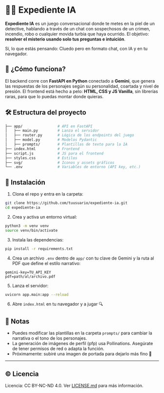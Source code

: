 # 🕵️‍♂️ Expediente IA

**Expediente IA** es un juego conversacional donde te metes en la piel de un detective, hablando a través de un chat con sospechosos de un crimen, incendio, robo o cualquier movida turbia que haya ocurrido. El objetivo: **resolver el misterio usando solo tus preguntas e intuición**. 

Sí, lo que estás pensando: Cluedo pero en formato chat, con IA y en tu navegador.

## 🧠 ¿Cómo funciona?

El backend corre con **FastAPI en Python** conectado a **Gemini**, que genera las respuestas de los personajes según su personalidad, coartada y nivel de presión. El frontend está hecho a pelo: **HTML, CSS y JS Vanilla**, sin librerías raras, para que lo puedas montar donde quieras.

## 🛠️ Estructura del proyecto

```bash
├── app/                # API en FastAPI
│   ├── main.py         # Lanza el servidor
│   ├── router.py       # Lógica de los endpoints del juego
│   ├── model.py        # Modelos Pydantic
│   ├── prompts/        # Plantillas de texto para la IA
├── index.html          # Frontend
├── script.js           # JS para el frontend
├── styles.css          # Estilos
├── svg/                # Iconos y assets gráficos
└── .env                # Variables de entorno (API key, etc.)
```

## 🚀 Instalación

1. Clona el repo y entra en la carpeta:

```bash
git clone https://github.com/tuusuario/expediente-ia.git
cd expediente-ia
```

2. Crea y activa un entorno virtual:

```bash
python3 -m venv venv
source venv/bin/activate
```

3. Instala las dependencias:

```bash
pip install -r requirements.txt
```

4. Crea un archivo `.env` dentro de `app/` con tu clave de Gemini y la ruta al PDF que define el estilo narrativo:

```env
gemini-key=TU_API_KEY
pdf=path/al/archivo.pdf
```

5. Lanza el servidor:

```bash
uvicorn app.main:app --reload
```

6. Abre `index.html` en tu navegador y a jugar 🔍

## 📌 Notas

- Puedes modificar las plantillas en la carpeta `prompts/` para cambiar la narrativa o el tono de los personajes.
- La generación de imágenes de perfil (pfp) usa Pollinations. Asegúrate de tener permisos de red o adapta la función.
- Próximamente: subiré una imagen de portada para dejarlo más fino 👀

---

## © Licencia
Licencia: CC BY-NC-ND 4.0. Ver [LICENSE.md](./LICENSE.md) para más información.